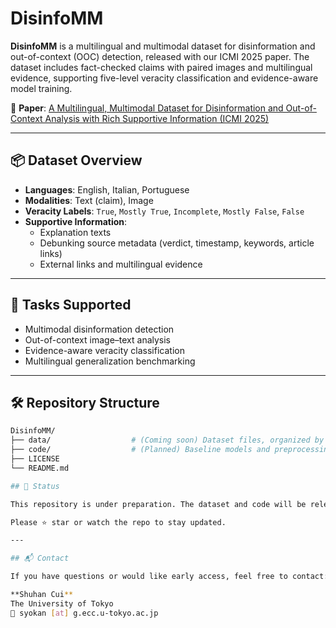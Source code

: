 # DisinfoMM

**DisinfoMM** is a multilingual and multimodal dataset for disinformation and out-of-context (OOC) detection, released with our ICMI 2025 paper. The dataset includes fact-checked claims with paired images and multilingual evidence, supporting five-level veracity classification and evidence-aware model training.

📄 **Paper**: [A Multilingual, Multimodal Dataset for Disinformation and Out-of-Context Analysis with Rich Supportive Information (ICMI 2025)](https://doi.org/10.1145/3716553.3750813)

---

## 📦 Dataset Overview

- **Languages**: English, Italian, Portuguese
- **Modalities**: Text (claim), Image
- **Veracity Labels**: `True`, `Mostly True`, `Incomplete`, `Mostly False`, `False`
- **Supportive Information**:
  - Explanation texts
  - Debunking source metadata (verdict, timestamp, keywords, article links)
  - External links and multilingual evidence

---

## 🧪 Tasks Supported

- Multimodal disinformation detection
- Out-of-context image–text analysis
- Evidence-aware veracity classification
- Multilingual generalization benchmarking

---

## 🛠️ Repository Structure

```bash
DisinfoMM/
├── data/                  # (Coming soon) Dataset files, organized by language or split
├── code/                  # (Planned) Baseline models and preprocessing scripts
├── LICENSE
└── README.md

## 🚧 Status

This repository is under preparation. The dataset and code will be released soon.

Please ⭐️ star or watch the repo to stay updated.

---

## 📬 Contact

If you have questions or would like early access, feel free to contact:

**Shuhan Cui**  
The University of Tokyo  
📧 syokan [at] g.ecc.u-tokyo.ac.jp
